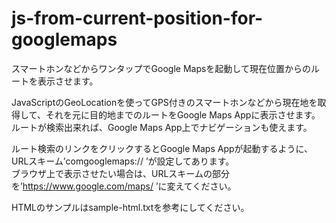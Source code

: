 js-from-current-position-for-googlemaps
=======================================

スマートホンなどからワンタップでGoogle Mapsを起動して現在位置からのルートを表示させます。  

JavaScriptのGeoLocationを使ってGPS付きのスマートホンなどから現在地を取得して、それを元に目的地までのルートをGoogle Maps Appに表示させます。  
ルートが検索出来れば、Google Maps App上でナビゲーションも使えます。  

ルート検索のリンクをクリックするとGoogle Maps Appが起動するように、URLスキーム’comgooglemaps:// ’が設定してあります。  
ブラウザ上で表示させたい場合は、URLスキームの部分を’https://www.google.com/maps/ ’に変えてください。  

HTMLのサンプルはsample-html.txtを参考にしてください。  
